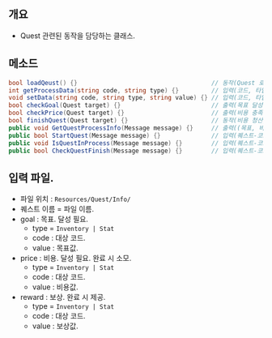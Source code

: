 ## 개요
- Quest 관련된 동작을 담당하는 클래스.


## 메소드
``` c#
bool loadQeust() {}                                     // 동작(Quest 로드). 자동 수행.
int getProcessData(string code, string type) {}         // 입력(코드, 타입). 출력(정보-값). 타입 = {Inventory | Stat}
void setData(string code, string type, string value) {} // 입력(코드, 타입). 동작(정보 변경). 타입 = {Inventory | Stat}
bool checkGoal(Quest target) {}                         // 출력(목표 달성 여부)
bool checkPrice(Quest target) {}                        // 출력(비용 충족 여부)
bool finishQuest(Quest target) {}                       // 동작(비용 청산, 보상 제공, 퀘스트 종료), 출력(성공 여부)
public void GetQuestProcessInfo(Message message) {}     // 출력((목표, 비용)-(코드, 현재 값, 목표 값)-리스트)
public bool StartQuest(Message message) {}              // 입력(퀘스트-코드). 동작(퀘스트 시작), 출력(성공 여부)
public void IsQuestInProcess(Message message) {}        // 입력(퀘스트-코드). 출력(퀘스트 진행 중 여부)
public bool CheckQuestFinish(Message message) {}        // 입력(퀘스트-코드, 종료 시도 여부), 동작(? 종료-시도-여부 = true : 퀘스트-종료-시도), 출력(종류)
```

## 입력 파일.
- 파일 위치 : `Resources/Quest/Info/`
- 퀘스트 이름 = 파일 이름.
- goal : 목표. 달성 필요.
    - type = `Inventory | Stat`
    - code : 대상 코드.
    - value : 목표값.
- price : 비용. 달성 필요. 완료 시 소모.
    - type = `Inventory | Stat`
    - code : 대상 코드.
    - value : 비용값.
- reward : 보상. 완료 시 제공.
    - type = `Inventory | Stat`
    - code : 대상 코드.
    - value : 보상값.